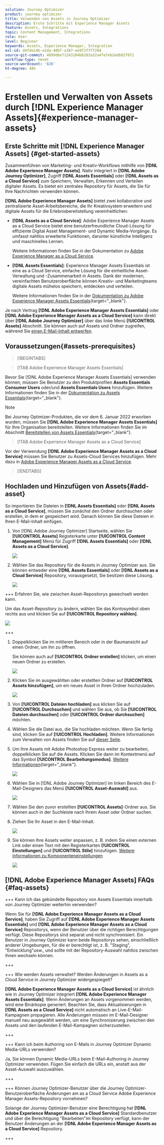 ```yaml
---
solution: Journey Optimizer
product: journey optimizer
title: Verwenden von Assets in Journey Optimizer
description: Erste Schritte mit Experience Manager Assets
feature: Assets, Integrations
topic: Content Management, Integrations
role: User
level: Beginner
keywords: Assets, Experience Manager, Integration
exl-id: d4fde14b-e2da-40bf-a387-ee9f2f7ff204
source-git-commit: 4899dbe71243184b6283a32a4fe7eb2edb82f872
workflow-type: tm+mt
source-wordcount: '826'
ht-degree: 48%

---
```


# Erstellen und Verwalten von Assets  durch [!DNL Experience Manager Assets]{#experience-manager-assets}

## Erste Schritte mit [!DNL Experience Manager Assets] {#get-started-assets}

Zusammenführen von Marketing- und Kreativ-Workflows mithilfe von **[!DNL Adobe Experience Manager Assets]**. Nativ integriert in **[!DNL Adobe Journey Optimizer]**, Zugriff **[!DNL Assets Essentials]** oder **[!DNL Assets as a Cloud Service]** zum Speichern, Verwalten, Erkennen und Verteilen digitaler Assets. Es bietet ein zentrales Repository für Assets, die Sie für Ihre Nachrichten verwenden können.

**[!DNL Adobe Experience Manager Assets]** bietet zwei kollaborative und zentralisierte Asset-Arbeitsbereiche, die Ihr Kreativsystem erweitern und digitale Assets für die Erlebnisbereitstellung vereinheitlichen:

* **[!DNL Assets as a Cloud Service]**: Adobe Experience Manager Assets as a Cloud Service bietet eine benutzerfreundliche Cloud-Lösung für effiziente Digital Asset Management- und Dynamic Media-Vorgänge. Es umfasst nahtlos erweiterte Funktionen, darunter künstliche Intelligenz und maschinelles Lernen.

  Weitere Informationen finden Sie in der Dokumentation zu [Adobe Experience Manager as a Cloud Service](https://experienceleague.adobe.com/docs/experience-manager-cloud-service/content/assets/overview.html).

* **[!DNL Assets Essentials]**: Experience Manager Assets Essentials ist eine as a Cloud Service, einfache Lösung für die einheitliche Asset-Verwaltung und -Zusammenarbeit in Assets. Dank der modernen, vereinfachten Benutzeroberfläche können Kreativ- und Marketingteams digitale Assets mühelos speichern, entdecken und verteilen.

  Weitere Informationen finden Sie in der [Dokumentation zu Adobe Experience Manager Assets Essentials](https://experienceleague.adobe.com/docs/experience-manager-assets-essentials/help/introduction.html?lang=de){target="_blank"}.

Je nach Vertrag **[!DNL Adobe Experience Manager Assets Essentials]** oder **[!DNL Adobe Experience Manager Assets as a Cloud Service]** kann direkt über **[!DNL Adobe Journey Optimizer]** über das linke Menü **[!UICONTROL Assets]** Abschnitt. Sie können auch auf Assets und Ordner zugreifen, während Sie [einen E-Mail-Inhalt entwerfen](../email/get-started-email-design.md).

## Voraussetzungen{#assets-prerequisites}

>[!BEGINTABS]

>[!TAB Adobe Experience Manager Assets Essentials]

Bevor Sie [!DNL Adobe Experience Manager Assets Essentials] verwenden können, müssen Sie Benutzer zu den Produktprofilen **Assets Essentials Consumer Users** oder/und **Assets Essentials Users** hinzufügen. Weitere Informationen finden Sie in der [Dokumentation zu Assets Essentials](https://experienceleague.adobe.com/docs/experience-manager-assets-essentials/help/get-started-admins/deploy-administer.html?lang=de#add-user-groups){target="_blank"}.

>[!NOTE]
>Bei Journey Optimizer-Produkten, die vor dem 6. Januar 2022 erworben wurden, müssen Sie **[!DNL Adobe Experience Manager Assets Essentials]** für Ihre Organisation bereitstellen. Weitere Informationen finden Sie im Abschnitt [Bereitstellen von Assets Essentials](https://experienceleague.adobe.com/docs/experience-manager-assets-essentials/help/deploy-administer.html?lang=de){target="_blank"}.

>[!TAB Adobe Experience Manager Assets as a Cloud Service]

Vor der Verwendung **[!DNL Adobe Experience Manager Assets as a Cloud Service]** müssen Sie Benutzer zu Assets-Cloud Services hinzufügen. Mehr dazu in [Adobe Experience Manager Assets as a Cloud Service](https://experienceleague.adobe.com/docs/experience-manager-cloud-service/content/security/ims-support.html?lang=de).

>[!ENDTABS]

## Hochladen und Hinzufügen von Assets{#add-asset}

So importieren Sie Dateien in **[!DNL Assets Essentials]** oder **[!DNL Assets as a Cloud Service]**, müssen Sie zunächst den Ordner durchsuchen oder erstellen, in dem er gespeichert wird. Danach können Sie diese Dateien in Ihren E-Mail-Inhalt einfügen.

1. Von [!DNL Adobe Journey Optimizer] Startseite, wählen Sie **[!UICONTROL Assets]** Registerkarte unter **[!UICONTROL Content Management]** Menü für Zugriff **[!DNL Assets Essentials]** oder **[!DNL Assets as a Cloud Service]**.

   ![](assets/media_library_1.png)

1. Wählen Sie das Repository für die Assets in Journey Optimizer aus. Sie können entweder eine **[!DNL Assets Essentials]** oder **[!DNL Assets as a Cloud Service]** Repository, vorausgesetzt, Sie besitzen diese Lösung.

   ![](assets/media_library_4.png)

+++ Erfahren Sie, wie zwischen Asset-Repositorys gewechselt werden kann.

   Um das Asset-Repository zu ändern, wählen Sie das Kontosymbol oben rechts aus und klicken Sie auf **[!UICONTROL Repository wählen]**.

   ![](assets/media_library_3.png)

+++

1. Doppelklicken Sie im mittleren Bereich oder in der Baumansicht auf einen Ordner, um ihn zu öffnen.

   Sie können auch auf **[!UICONTROL Ordner erstellen]** klicken, um einen neuen Ordner zu erstellen.

   ![](assets/media_library_8.png)

1. Klicken Sie im ausgewählten oder erstellten Ordner auf **[!UICONTROL Assets hinzufügen]**, um ein neues Asset in Ihren Ordner hochzuladen.

   ![](assets/media_library_2.png)

1. Von **[!UICONTROL Dateien hochladen]** aus klicken Sie auf **[!UICONTROL Durchsuchen]** und wählen Sie aus, ob Sie **[!UICONTROL Dateien durchsuchen]** oder **[!UICONTROL Ordner durchsuchen]** möchten.

1. Wählen Sie die Datei aus, die Sie hochladen möchten. Wenn Sie fertig sind, klicken Sie auf **[!UICONTROL Hochladen]**. Weitere Informationen zum Verwalten von Assets finden Sie auf [dieser Seite](https://experienceleague.adobe.com/docs/experience-manager-assets-essentials/help/manage-organize.html?lang=de).

1. Um Ihre Assets mit Adobe Photoshop Express weiter zu bearbeiten, doppelklicken Sie auf die Assets. Klicken Sie dann im Kontextmenü auf das Symbol **[!UICONTROL Bearbeitungsmodus]**. [Weitere Informationen](https://experienceleague.adobe.com/docs/experience-manager-assets-essentials/help/edit-images.html?lang=de){target="_blank"}.

   ![](assets/media_library_12.png)

1. Wählen Sie in [!DNL Adobe Journey Optimizer] im linken Bereich des E-Mail-Designers das Menü **[!UICONTROL Asset-Auswahl]** aus.

   ![](assets/media_library_5.png)

1. Wählen Sie den zuvor erstellten **[!UICONTROL Assets]**-Ordner aus. Sie können auch in der Suchleiste nach Ihrem Asset oder Ordner suchen.

1. Ziehen Sie Ihr Asset in den E-Mail-Inhalt.

   ![](assets/media_library_6.png)

1. Sie können Ihre Assets weiter anpassen, z. B. indem Sie einen externen Link oder einen Text mit den Registerkarten **[!UICONTROL Einstellungen]** und **[!UICONTROL Stile]** hinzufügen. [Weitere Informationen zu Komponenteneinstellungen](../email/content-components.md)

   ![](assets/media_library_13.png)

   <!--
    After adding your asset to your email, use the **[!UICONTROL Find similar Stock photos]** option to locate Stock photos that match the content, color, and composition of your image. [Learn more about Adobe Stock](stock.md).

    Note that this option is available for licensed/unlicensed Stock images and images from your Assets folder. 

    ![](assets/media_library_14.png)
    -->


## [!DNL Adobe Experience Manager Assets] FAQs {#faq-assets}

+++ Kann ich das gebündelte Repository von Assets Essentials innerhalb von Journey Optimizer weiterhin verwenden?

Wenn Sie für **[!DNL Adobe Experience Manager Assets as a Cloud Service]**, haben Sie Zugriff auf **[!DNL Adobe Experience Manager Assets Essentials]** und **[!DNL Adobe Experience Manager Assets as a Cloud Service]** Repositorys, wenn der Benutzer über die richtigen Berechtigungen verfügt. Diese Repositorys sind separat und nicht synchronisiert. Ein Benutzer in Journey Optimizer kann beide Repositorys sehen, einschließlich anderer Umgebungen, für die er berechtigt ist, z. B. &quot;Staging&quot;, &quot;Entwicklung&quot;usw., und sollte mit der Repository-Auswahl nahtlos zwischen ihnen wechseln können.

+++

+++ Wie werden Assets verwaltet? Werden Änderungen in Assets as a Cloud Service in Journey Optimizer widergespiegelt?

**[!DNL Adobe Experience Manager Assets as a Cloud Service]** ist ähnlich wie in Journey Optimizer integriert **[!DNL Adobe Experience Manager Assets Essentials]**. Wenn Änderungen an Assets vorgenommen werden, wird eine Binärkopie generiert. Beachten Sie, dass Aktualisierungen in **[!DNL Assets as a Cloud Service]** nicht automatisch an Live-E-Mail-Kampagnen propagieren. Alle Änderungen müssen im E-Mail-Designer manuell neu ausgewählt werden, um eine Synchronisierung zwischen den Assets und den laufenden E-Mail-Kampagnen sicherzustellen.

+++

+++ Kann ich beim Authoring von E-Mails in Journey Optimizer Dynamic Media-URLs verwenden?

Ja, Sie können Dynamic Media-URLs beim E-Mail-Authoring in Journey Optimizer verwenden. Fügen Sie einfach die URLs ein, anstatt aus der Asset-Auswahl auszuwählen.

+++

+++ Können Journey Optimizer-Benutzer über die Journey Optimizer-Benutzeroberfläche Änderungen am as a Cloud Service Adobe Experience Manager Assets-Repository vornehmen?

Solange der Journey Optimizer-Benutzer eine Berechtigung hat **[!DNL Adobe Experience Manager Assets as a Cloud Service]** Standardbenutzer und über die Berechtigung &quot;Bearbeiten&quot;im Repository verfügt, kann der Benutzer Änderungen an der **[!DNL Adobe Experience Manager Assets as a Cloud Service]** Repository.

+++
